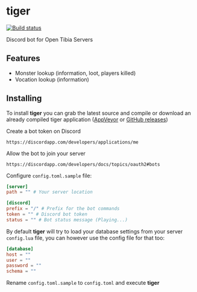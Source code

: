 # tiger

[![Build status](https://ci.appveyor.com/api/projects/status/lh43r8owobd0g6fv?svg=true)](https://ci.appveyor.com/project/Raggaer/tiger)

Discord bot for Open Tibia Servers

## Features

- Monster lookup (information, loot, players killed)
- Vocation lookup (information)

## Installing

To install **tiger** you can grab the latest source and compile or download an already compiled tiger application ([AppVeyor](https://ci.appveyor.com/project/Raggaer/tiger) or [GitHub releases](https://github.com/Raggaer/tiger/releases))

Create a bot token on Discord

`https://discordapp.com/developers/applications/me`

Allow the bot to join your server

`https://discordapp.com/developers/docs/topics/oauth2#bots`

Configure `config.toml.sample` file:

```toml
[server]
path = "" # Your server location 

[discord]
prefix = "/" # Prefix for the bot commands
token = "" # Discord bot token
status = "" # Bot status message (Playing...)
```

By default **tiger** will try to load your database settings from your server `config.lua` file, you can however use the config file for that too:

```toml
[database]
host = ""
user = ""
password = ""
schema = ""
```

Rename `config.toml.sample` to `config.toml` and execute **tiger**